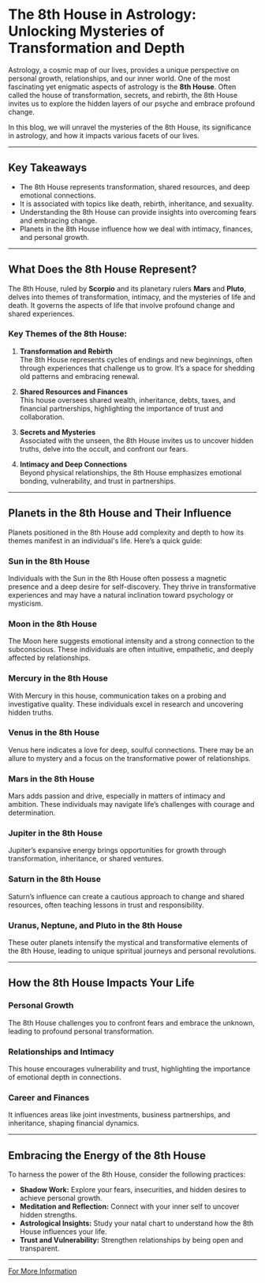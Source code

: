 # The 8th House in Astrology: Unlocking Mysteries of Transformation and Depth

Astrology, a cosmic map of our lives, provides a unique perspective on personal growth, relationships, and our inner world. One of the most fascinating yet enigmatic aspects of astrology is the **8th House**. Often called the house of transformation, secrets, and rebirth, the 8th House invites us to explore the hidden layers of our psyche and embrace profound change.

In this blog, we will unravel the mysteries of the 8th House, its significance in astrology, and how it impacts various facets of our lives.

---

## Key Takeaways

- The 8th House represents transformation, shared resources, and deep emotional connections.
- It is associated with topics like death, rebirth, inheritance, and sexuality.
- Understanding the 8th House can provide insights into overcoming fears and embracing change.
- Planets in the 8th House influence how we deal with intimacy, finances, and personal growth.

---

## What Does the 8th House Represent?

The 8th House, ruled by **Scorpio** and its planetary rulers **Mars** and **Pluto**, delves into themes of transformation, intimacy, and the mysteries of life and death. It governs the aspects of life that involve profound change and shared experiences. 

### Key Themes of the 8th House:
1. **Transformation and Rebirth**  
   The 8th House represents cycles of endings and new beginnings, often through experiences that challenge us to grow. It’s a space for shedding old patterns and embracing renewal.

2. **Shared Resources and Finances**  
   This house oversees shared wealth, inheritance, debts, taxes, and financial partnerships, highlighting the importance of trust and collaboration.

3. **Secrets and Mysteries**  
   Associated with the unseen, the 8th House invites us to uncover hidden truths, delve into the occult, and confront our fears.

4. **Intimacy and Deep Connections**  
   Beyond physical relationships, the 8th House emphasizes emotional bonding, vulnerability, and trust in partnerships.

---

## Planets in the 8th House and Their Influence

Planets positioned in the 8th House add complexity and depth to how its themes manifest in an individual's life. Here’s a quick guide:

### **Sun in the 8th House**  
Individuals with the Sun in the 8th House often possess a magnetic presence and a deep desire for self-discovery. They thrive in transformative experiences and may have a natural inclination toward psychology or mysticism.

### **Moon in the 8th House**  
The Moon here suggests emotional intensity and a strong connection to the subconscious. These individuals are often intuitive, empathetic, and deeply affected by relationships.

### **Mercury in the 8th House**  
With Mercury in this house, communication takes on a probing and investigative quality. These individuals excel in research and uncovering hidden truths.

### **Venus in the 8th House**  
Venus here indicates a love for deep, soulful connections. There may be an allure to mystery and a focus on the transformative power of relationships.

### **Mars in the 8th House**  
Mars adds passion and drive, especially in matters of intimacy and ambition. These individuals may navigate life’s challenges with courage and determination.

### **Jupiter in the 8th House**  
Jupiter’s expansive energy brings opportunities for growth through transformation, inheritance, or shared ventures.

### **Saturn in the 8th House**  
Saturn’s influence can create a cautious approach to change and shared resources, often teaching lessons in trust and responsibility.

### **Uranus, Neptune, and Pluto in the 8th House**  
These outer planets intensify the mystical and transformative elements of the 8th House, leading to unique spiritual journeys and personal revolutions.

---

## How the 8th House Impacts Your Life

### Personal Growth  
The 8th House challenges you to confront fears and embrace the unknown, leading to profound personal transformation.

### Relationships and Intimacy  
This house encourages vulnerability and trust, highlighting the importance of emotional depth in connections.

### Career and Finances  
It influences areas like joint investments, business partnerships, and inheritance, shaping financial dynamics.

---

## Embracing the Energy of the 8th House

To harness the power of the 8th House, consider the following practices:  

- **Shadow Work:** Explore your fears, insecurities, and hidden desires to achieve personal growth.  
- **Meditation and Reflection:** Connect with your inner self to uncover hidden strengths.  
- **Astrological Insights:** Study your natal chart to understand how the 8th House influences your life.  
- **Trust and Vulnerability:** Strengthen relationships by being open and transparent.

---
[For More Information](https://astroworldsite.org/2025/02/what-does-the-8th-house-represent-in-vedic-astrology.html) 
